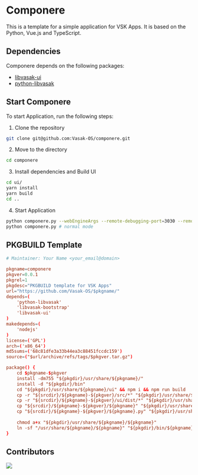 # Componere

This is a template for a simple application for VSK Apps. It is based on the Python, Vue.js and TypeScript.

## Dependencies

Componere depends on the following packages:

* [libvasak-ui](https://github.com/Vasak-OS/PKGBUILDS/blob/main/libvasak-ui/PKGBUILD)
* [python-libvasak](https://github.com/Vasak-OS/PKGBUILDS/blob/main/python-libvasak/PKGBUILD)

## Start Componere

To start Application, run the following steps:

1. Clone the repository

```bash
git clone git@github.com:Vasak-OS/componere.git
```

2. Move to the directory

```bash
cd componere
```

3. Install dependencies and Build UI

```bash
cd ui/
yarn install
yarn build
cd ..
```

4. Start Application

```bash
python componere.py --webEngineArgs --remote-debugging-port=3030 --remote-allow-origins=http://127.0.0.1:3030 # --debug
python componere.py # normal mode
```

## PKGBUILD Template

```conf
# Maintainer: Your Name <your_email@domain>

pkgname=componere
pkgver=0.0.1
pkgrel=1
pkgdesc="PKGBUILD template for VSK Apps"
url="https://github.com/Vasak-OS/$pkgname/"
depends=(
    'python-libvasak'
    'libvasak-bootstrap'
    'libvasak-ui'
)
makedepends=(
    'nodejs'
)
license=('GPL')
arch=('x86_64')
md5sums=('68c81dfe3a33b44ea3c88451fccdc159')
source=("$url/archive/refs/tags/$pkgver.tar.gz")

package() {
    cd $pkgname-$pkgver
    install -dm755 "${pkgdir}/usr/share/${pkgname}/"
    install -d "${pkgdir}/bin"
    cd "${pkgdir}/usr/share/${pkgname}/ui" && npm i && npm run build
    cp -r "${srcdir}/${pkgname}-${pkgver}/src/*" "${pkgdir}/usr/share/${pkgname}/src/"
    cp -r "${srcdir}/${pkgname}-${pkgver}/ui/dist/*" "${pkgdir}/usr/share/${pkgname}/ui/dist/"
    cp "${srcdir}/${pkgname}-${pkgver}/${pkgname}" "${pkgdir}/usr/share/${pkgname}/"
    cp "${srcdir}/${pkgname}-${pkgver}/${pkgname}.py" "${pkgdir}/usr/share/${pkgname}/"
    
    chmod a+x "${pkgdir}/usr/share/${pkgname}/${pkgname}"
    ln -sf "/usr/share/${pkgname}/${pkgname}" "${pkgdir}/bin/${pkgname}"
}
```

## Contributors

<a href="https://github.com/vasak-os/componere/graphs/contributors">
  <img src="https://contrib.rocks/image?repo=vasak-os/componere" />
</a>